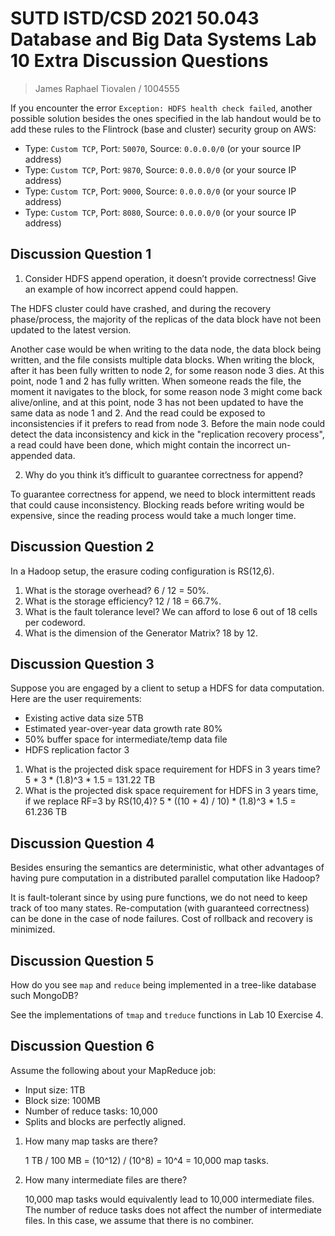 # SUTD ISTD/CSD 2021 50.043 Database and Big Data Systems Lab 10 Extra Discussion Questions

> James Raphael Tiovalen / 1004555

If you encounter the error `Exception: HDFS health check failed`, another possible solution besides the ones specified in the lab handout would be to add these rules to the Flintrock (base and cluster) security group on AWS:

- Type: `Custom TCP`, Port: `50070`, Source: `0.0.0.0/0` (or your source IP address)
- Type: `Custom TCP`, Port: `9870`, Source: `0.0.0.0/0` (or your source IP address)
- Type: `Custom TCP`, Port: `9000`, Source: `0.0.0.0/0` (or your source IP address)
- Type: `Custom TCP`, Port: `8080`, Source: `0.0.0.0/0` (or your source IP address)

## Discussion Question 1

1. Consider HDFS append operation, it doesn’t provide correctness! Give an example of how incorrect append could happen.

The HDFS cluster could have crashed, and during the recovery phase/process, the majority of the replicas of the data block have not been updated to the latest version.

Another case would be when writing to the data node, the data block being written, and the file consists multiple data blocks. When writing the block, after it has been fully written to node 2, for some reason node 3 dies. At this point, node 1 and 2 has fully written. When someone reads the file, the moment it navigates to the block, for some reason node 3 might come back alive/online, and at this point, node 3 has not been updated to have the same data as node 1 and 2. And the read could be exposed to inconsistencies if it prefers to read from node 3. Before the main node could detect the data inconsistency and kick in the "replication recovery process", a read could have been done, which might contain the incorrect un-appended data.

2. Why do you think it’s difficult to guarantee correctness for append?

To guarantee correctness for append, we need to block intermittent reads that could cause inconsistency. Blocking reads before writing would be expensive, since the reading process would take a much longer time.

## Discussion Question 2

In a Hadoop setup, the erasure coding configuration is RS(12,6).

1. What is the storage overhead? 6 / 12 = 50%.
2. What is the storage efficiency? 12 / 18 = 66.7%.
3. What is the fault tolerance level? We can afford to lose 6 out of 18 cells per codeword.
4. What is the dimension of the Generator Matrix? 18 by 12.

## Discussion Question 3

Suppose you are engaged by a client to setup a HDFS for data computation. Here are the user requirements:

- Existing active data size 5TB
- Estimated year-over-year data growth rate 80%
- 50% buffer space for intermediate/temp data file
- HDFS replication factor 3


1. What is the projected disk space requirement for HDFS in 3 years time? 5 * 3 * (1.8)^3 * 1.5 = 131.22 TB
2. What is the projected disk space requirement for HDFS in 3 years time, if we replace RF=3 by RS(10,4)? 5 * ((10 + 4) / 10) * (1.8)^3 * 1.5 = 61.236 TB

## Discussion Question 4

Besides ensuring the semantics are deterministic, what other advantages of having pure computation in a distributed parallel computation like Hadoop?

It is fault-tolerant since by using pure functions, we do not need to keep track of too many states. Re-computation (with guaranteed correctness) can be done in the case of node failures. Cost of rollback and recovery is minimized.

## Discussion Question 5

How do you see `map` and `reduce` being implemented in a tree-like database such MongoDB?

See the implementations of `tmap` and `treduce` functions in Lab 10 Exercise 4.

## Discussion Question 6

Assume the following about your MapReduce job:

- Input size: 1TB
- Block size: 100MB
- Number of reduce tasks: 10,000
- Splits and blocks are perfectly aligned.

1. How many map tasks are there?

   1 TB / 100 MB = (10^12) / (10^8) = 10^4 = 10,000 map tasks.

2. How many intermediate files are there?

   10,000 map tasks would equivalently lead to 10,000 intermediate files. The number of reduce tasks does not affect the number of intermediate files. In this case, we assume that there is no combiner.
